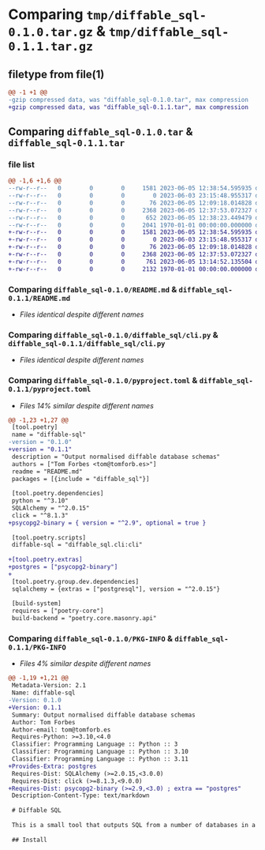 # Comparing `tmp/diffable_sql-0.1.0.tar.gz` & `tmp/diffable_sql-0.1.1.tar.gz`

## filetype from file(1)

```diff
@@ -1 +1 @@
-gzip compressed data, was "diffable_sql-0.1.0.tar", max compression
+gzip compressed data, was "diffable_sql-0.1.1.tar", max compression
```

## Comparing `diffable_sql-0.1.0.tar` & `diffable_sql-0.1.1.tar`

### file list

```diff
@@ -1,6 +1,6 @@
--rw-r--r--   0        0        0     1581 2023-06-05 12:38:54.595935 diffable_sql-0.1.0/README.md
--rw-r--r--   0        0        0        0 2023-06-03 23:15:48.955317 diffable_sql-0.1.0/diffable_sql/__init__.py
--rw-r--r--   0        0        0       76 2023-06-05 12:09:18.014828 diffable_sql-0.1.0/diffable_sql/__main__.py
--rw-r--r--   0        0        0     2368 2023-06-05 12:37:53.072327 diffable_sql-0.1.0/diffable_sql/cli.py
--rw-r--r--   0        0        0      652 2023-06-05 12:38:23.449479 diffable_sql-0.1.0/pyproject.toml
--rw-r--r--   0        0        0     2041 1970-01-01 00:00:00.000000 diffable_sql-0.1.0/PKG-INFO
+-rw-r--r--   0        0        0     1581 2023-06-05 12:38:54.595935 diffable_sql-0.1.1/README.md
+-rw-r--r--   0        0        0        0 2023-06-03 23:15:48.955317 diffable_sql-0.1.1/diffable_sql/__init__.py
+-rw-r--r--   0        0        0       76 2023-06-05 12:09:18.014828 diffable_sql-0.1.1/diffable_sql/__main__.py
+-rw-r--r--   0        0        0     2368 2023-06-05 12:37:53.072327 diffable_sql-0.1.1/diffable_sql/cli.py
+-rw-r--r--   0        0        0      761 2023-06-05 13:14:52.135504 diffable_sql-0.1.1/pyproject.toml
+-rw-r--r--   0        0        0     2132 1970-01-01 00:00:00.000000 diffable_sql-0.1.1/PKG-INFO
```

### Comparing `diffable_sql-0.1.0/README.md` & `diffable_sql-0.1.1/README.md`

 * *Files identical despite different names*

### Comparing `diffable_sql-0.1.0/diffable_sql/cli.py` & `diffable_sql-0.1.1/diffable_sql/cli.py`

 * *Files identical despite different names*

### Comparing `diffable_sql-0.1.0/pyproject.toml` & `diffable_sql-0.1.1/pyproject.toml`

 * *Files 14% similar despite different names*

```diff
@@ -1,23 +1,27 @@
 [tool.poetry]
 name = "diffable-sql"
-version = "0.1.0"
+version = "0.1.1"
 description = "Output normalised diffable database schemas"
 authors = ["Tom Forbes <tom@tomforb.es>"]
 readme = "README.md"
 packages = [{include = "diffable_sql"}]
 
 [tool.poetry.dependencies]
 python = "^3.10"
 SQLAlchemy = "^2.0.15"
 click = "^8.1.3"
+psycopg2-binary = { version = "^2.9", optional = true }
 
 [tool.poetry.scripts]
 diffable-sql = "diffable_sql.cli:cli"
 
+[tool.poetry.extras]
+postgres = ["psycopg2-binary"]
+
 [tool.poetry.group.dev.dependencies]
 sqlalchemy = {extras = ["postgresql"], version = "^2.0.15"}
 
 [build-system]
 requires = ["poetry-core"]
 build-backend = "poetry.core.masonry.api"
```

### Comparing `diffable_sql-0.1.0/PKG-INFO` & `diffable_sql-0.1.1/PKG-INFO`

 * *Files 4% similar despite different names*

```diff
@@ -1,19 +1,21 @@
 Metadata-Version: 2.1
 Name: diffable-sql
-Version: 0.1.0
+Version: 0.1.1
 Summary: Output normalised diffable database schemas
 Author: Tom Forbes
 Author-email: tom@tomforb.es
 Requires-Python: >=3.10,<4.0
 Classifier: Programming Language :: Python :: 3
 Classifier: Programming Language :: Python :: 3.10
 Classifier: Programming Language :: Python :: 3.11
+Provides-Extra: postgres
 Requires-Dist: SQLAlchemy (>=2.0.15,<3.0.0)
 Requires-Dist: click (>=8.1.3,<9.0.0)
+Requires-Dist: psycopg2-binary (>=2.9,<3.0) ; extra == "postgres"
 Description-Content-Type: text/markdown
 
 # Diffable SQL
 
 This is a small tool that outputs SQL from a number of databases in a sorted, diff-friendly order.
 
 ## Install
```

